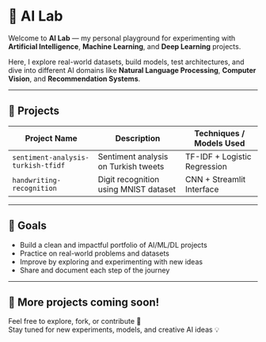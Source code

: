 # 🧠 AI Lab

Welcome to **AI Lab** — my personal playground for experimenting with **Artificial Intelligence**, **Machine Learning**, and **Deep Learning** projects.

Here, I explore real-world datasets, build models, test architectures, and dive into different AI domains like **Natural Language Processing**, **Computer Vision**, and **Recommendation Systems**.

---

## 🔬 Projects

| Project Name                       | Description                               | Techniques / Models Used         |
|-----------------------------------|-------------------------------------------|----------------------------------|
| `sentiment-analysis-turkish-tfidf`   | Sentiment analysis on Turkish tweets      | TF-IDF + Logistic Regression     |
| `handwriting-recognition`         | Digit recognition using MNIST dataset     | CNN + Streamlit Interface        |

---

## 🚀 Goals

- Build a clean and impactful portfolio of AI/ML/DL projects  
- Practice on real-world problems and datasets  
- Improve by exploring and experimenting with new ideas  
- Share and document each step of the journey

---

## 🧩 More projects coming soon!

Feel free to explore, fork, or contribute 🤝  
Stay tuned for new experiments, models, and creative AI ideas 💡
